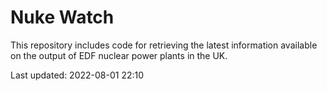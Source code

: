 # Nuke Watch

This repository includes code for retrieving the latest information available on the output of EDF nuclear power plants in the UK.

Last updated: 2022-08-01 22:10